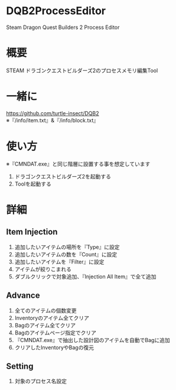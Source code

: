 # DQB2ProcessEditor
Steam Dragon Quest Builders 2 Process Editor

# 概要
STEAM ドラゴンクエストビルダーズ2のプロセスメモリ編集Tool

# 一緒に
https://github.com/turtle-insect/DQB2  
※『/info/item.txt』&『/info/block.txt』

# 使い方
※『CMNDAT.exe』と同じ階層に設置する事を想定しています
1. ドラゴンクエストビルダーズ2を起動する
2. Toolを起動する

# 詳細
## Item Injection
1. 追加したいアイテムの場所を『Type』に設定
2. 追加したいアイテムの数を『Count』に設定
3. 追加したいアイテムを『Filter』に設定
4. アイテムが絞りこまれる
5. ダブルクリックで対象追加、『Injection All Item』で全て追加

## Advance
1. 全てのアイテムの個数変更
2. Inventoryのアイテム全てクリア
3. Bagのアイテム全てクリア
4. Bagのアイテムページ指定でクリア
5. 『CMNDAT.exe』で抽出した設計図のアイテムを自動でBagに追加
6. クリアしたInventoryやBagの復元

## Setting
1. 対象のプロセス名設定
